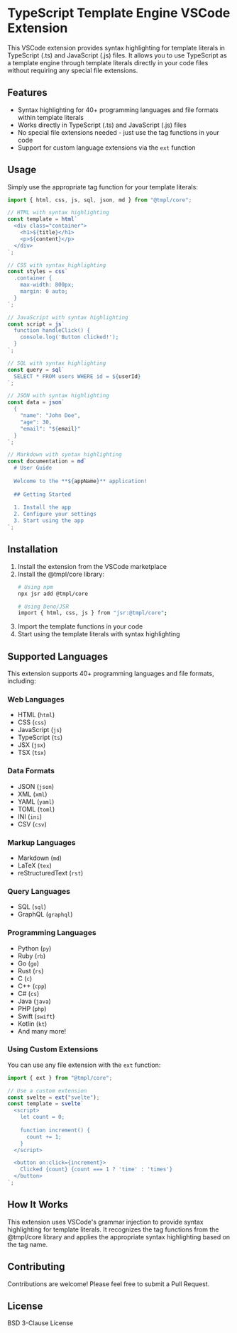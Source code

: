 # TypeScript Template Engine VSCode Extension

This VSCode extension provides syntax highlighting for template literals in TypeScript (.ts) and JavaScript (.js) files. It allows you to use TypeScript as a template engine through template literals directly in your code files without requiring any special file extensions.

## Features

- Syntax highlighting for 40+ programming languages and file formats within template literals
- Works directly in TypeScript (.ts) and JavaScript (.js) files
- No special file extensions needed - just use the tag functions in your code
- Support for custom language extensions via the `ext` function

## Usage

Simply use the appropriate tag function for your template literals:

```typescript
import { html, css, js, sql, json, md } from "@tmpl/core";

// HTML with syntax highlighting
const template = html`
  <div class="container">
    <h1>${title}</h1>
    <p>${content}</p>
  </div>
`;

// CSS with syntax highlighting
const styles = css`
  .container {
    max-width: 800px;
    margin: 0 auto;
  }
`;

// JavaScript with syntax highlighting
const script = js`
  function handleClick() {
    console.log('Button clicked!');
  }
`;

// SQL with syntax highlighting
const query = sql`
  SELECT * FROM users WHERE id = ${userId}
`;

// JSON with syntax highlighting
const data = json`
  {
    "name": "John Doe",
    "age": 30,
    "email": "${email}"
  }
`;

// Markdown with syntax highlighting
const documentation = md`
  # User Guide
  
  Welcome to the **${appName}** application!
  
  ## Getting Started
  
  1. Install the app
  2. Configure your settings
  3. Start using the app
`;
```

## Installation

1. Install the extension from the VSCode marketplace
2. Install the @tmpl/core library:
   ```bash
   # Using npm
   npx jsr add @tmpl/core
   
   # Using Deno/JSR
   import { html, css, js } from "jsr:@tmpl/core";
   ```
3. Import the template functions in your code
4. Start using the template literals with syntax highlighting

## Supported Languages

This extension supports 40+ programming languages and file formats, including:

### Web Languages
- HTML (`html`)
- CSS (`css`)
- JavaScript (`js`)
- TypeScript (`ts`)
- JSX (`jsx`)
- TSX (`tsx`)

### Data Formats
- JSON (`json`)
- XML (`xml`)
- YAML (`yaml`)
- TOML (`toml`)
- INI (`ini`)
- CSV (`csv`)

### Markup Languages
- Markdown (`md`)
- LaTeX (`tex`)
- reStructuredText (`rst`)

### Query Languages
- SQL (`sql`)
- GraphQL (`graphql`)

### Programming Languages
- Python (`py`)
- Ruby (`rb`)
- Go (`go`)
- Rust (`rs`)
- C (`c`)
- C++ (`cpp`)
- C# (`cs`)
- Java (`java`)
- PHP (`php`)
- Swift (`swift`)
- Kotlin (`kt`)
- And many more!

### Using Custom Extensions

You can use any file extension with the `ext` function:

```typescript
import { ext } from "@tmpl/core";

// Use a custom extension
const svelte = ext("svelte");
const template = svelte`
  <script>
    let count = 0;
    
    function increment() {
      count += 1;
    }
  </script>

  <button on:click={increment}>
    Clicked {count} {count === 1 ? 'time' : 'times'}
  </button>
`;
```

## How It Works

This extension uses VSCode's grammar injection to provide syntax highlighting for template literals. It recognizes the tag functions from the @tmpl/core library and applies the appropriate syntax highlighting based on the tag name.

## Contributing

Contributions are welcome! Please feel free to submit a Pull Request.

## License

BSD 3-Clause License
